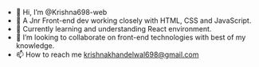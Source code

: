 - 👋 Hi, I’m @Krishna698-web
- 👀 A Jnr Front-end dev working closely with HTML, CSS and JavaScript.
- 🌱 Currently learning and understanding React environment.
- 💞️ I’m looking to collaborate on front-end technologies with best of my knowledge.
- 📫 How to reach me krishnakhandelwal698@gmail.com

<!---
Krishna698-web/Krishna698-web is a ✨ special ✨ repository because its `README.md` (this file) appears on your GitHub profile.
You can click the Preview link to take a look at your changes.
--->
